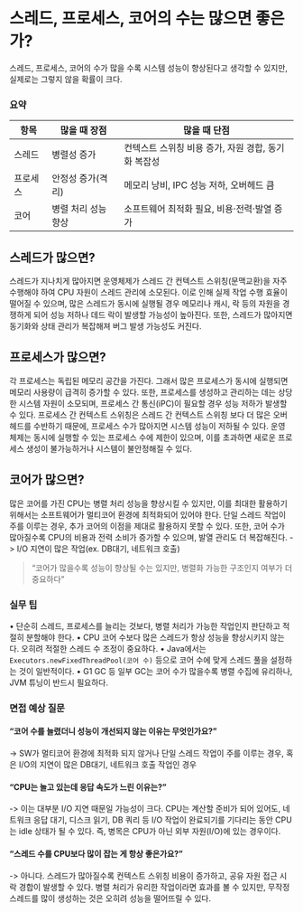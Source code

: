 # 스레드, 프로세스, 코어의 수는 많으면 좋은가?
스레드, 프로세스, 코어의 수가 많을 수록 시스템 성능이 향상된다고 생각할 수 있지만, 실제로는 그렇지 않을 확률이 크다.

### 요약
| 항목 | 많을 때 장점 | 많을 때 단점 |
|------|--------------|--------------|
| 스레드 | 병렬성 증가 | 컨텍스트 스위칭 비용 증가, 자원 경합, 동기화 복잡성 |
| 프로세스 | 안정성 증가(격리) | 메모리 낭비, IPC 성능 저하, 오버헤드 큼 |
| 코어 | 병렬 처리 성능 향상 | 소프트웨어 최적화 필요, 비용·전력·발열 증가 |

## 스레드가 많으면?
스레드가 지나치게 많아지면 운영체제가 스레드 간 컨텍스트 스위칭(문맥교환)을 자주 수행해야 하여 CPU 자원이 스레드 관리에 소모된다. 이로 인해 실제 작업 수행 효율이 떨어질 수 있으며, 많은 스레드가 동시에 실행될 경우 메모리나 캐시, 락 등의 자원을 경쟁하게 되어 성능 저하나 데드 락이 발생할 가능성이 높아진다. 또한, 스레드가 많아지면 동기화와 상태 관리가 복잡해져 버그 발생 가능성도 커진다.

## 프로세스가 많으면?
각 프로세스는 독립된 메모리 공간을 가진다. 그래서 많은 프로세스가 동시에 실행되면 메모리 사용량이 급격히 증가할 수 있다. 또한, 프로세스를 생성하고 관리하는 데는 상당한 시스템 자원이 소모되며, 프로세스 간 통신(iPC)이 필요할 경우 성능 저하가 발생할 수 있다. 프로세스 간 컨텍스트 스위칭은 스레드 간 컨텍스트 스위칭 보다 더 많은 오버헤드를 수반하기 때문에, 프로세스 수가 많아지면 시스템 성능이 저하될 수 있다.
운영 체제는 동시에 실행할 수 있는 프로세스 수에 제한이 있으며, 이를 초과하면 새로운 프로세스 생성이 불가능하거나 시스템이 불안정해질 수 있다.

## 코어가 많으면?
많은 코어를 가진 CPU는 병렬 처리 성능을 향상시킬 수 있지만, 이를 최대한 활용하기 위해서는 소프트웨어가 멀티코어 환경에 최적화되어 있어야 한다.
단일 스레드 작업이 주를 이루는 경우, 추가 코어의 이점을 제대로 활용하지 못할 수 있다. 또한, 코어 수가 많아질수록 CPU의 비용과 전력 소비가 증가할 수 있으며, 발열 관리도 더 복잡해진다.
-> I/O 지연이 많은 작업(ex. DB대기, 네트워크 호출)
> “코어가 많을수록 성능이 향상될 수는 있지만, 병렬화 가능한 구조인지 여부가 더 중요하다”

### 실무 팁
• 단순히 스레드, 프로세스를 늘리는 것보다, 병렬 처리가 가능한 작업인지 판단하고 적절히 분할해야 한다.
• CPU 코어 수보다 많은 스레드가 항상 성능을 향상시키지 않는다. 오히려 적절한 스레드 수 조정이 중요하다.
• Java에서는 `Executors.newFixedThreadPool(코어 수)` 등으로 코어 수에 맞게 스레드 풀을 설정하는 것이 일반적이다.
• G1 GC 등 일부 GC는 코어 수가 많을수록 병렬 수집에 유리하나, JVM 튜닝이 반드시 필요하다.

### 면접 예상 질문
#### “코어 수를 늘렸더니 성능이 개선되지 않는 이유는 무엇인가요?”
-> SW가 멀티코어 환경에 최적화 되지 않거나 단일 스레드 작업이 주를 이루는 경우, 혹은 I/O의 지연이 많은 DB대기, 네트워크 호출 작업인 경우

#### “CPU는 놀고 있는데 응답 속도가 느린 이유는?”
-> 이는 대부분 I/O 지연 때문일 가능성이 크다. CPU는 계산할 준비가 되어 있어도, 네트워크 응답 대기, 디스크 읽기, DB 쿼리 등 I/O 작업이 완료되기를 기다리는 동안 CPU는 idle 상태가 될 수 있다. 즉, 병목은 CPU가 아닌 외부 자원(I/O)에 있는 경우이다.


#### “스레드 수를 CPU보다 많이 잡는 게 항상 좋은가요?”
-> 아니다. 스레드가 많아질수록 컨텍스트 스위칭 비용이 증가하고, 공유 자원 접근 시 락 경합이 발생할 수 있다. 병렬 처리가 유리한 작업이라면 효과를 볼 수 있지만, 무작정 스레드를 많이 생성하는 것은 오히려 성능을 떨어뜨릴 수 있다.

